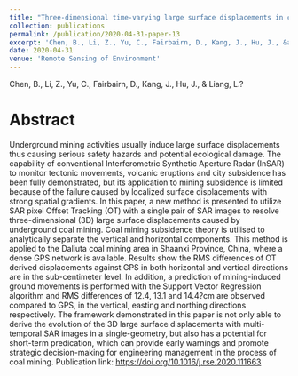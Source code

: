 ```yaml
---
title: "Three-dimensional time-varying large surface displacements in coal exploiting areas revealed through integration of SAR pixel offset measurements and mining subsidence model"
collection: publications
permalink: /publication/2020-04-31-paper-13
excerpt: 'Chen, B., Li, Z., Yu, C., Fairbairn, D., Kang, J., Hu, J., &amp; Liang, L.?'
date: 2020-04-31
venue: 'Remote Sensing of Environment'
---
```

Chen, B., Li, Z., Yu, C., Fairbairn, D., Kang, J., Hu, J., &amp; Liang, L.?

Abstract
=====
Underground mining activities usually induce large surface displacements thus causing serious safety hazards and potential ecological damage. The capability of conventional Interferometric Synthetic Aperture Radar (InSAR) to monitor tectonic movements, volcanic eruptions and city subsidence has been fully demonstrated, but its application to mining subsidence is limited because of the failure caused by localized surface displacements with strong spatial gradients. In this paper, a new method is presented to utilize SAR pixel Offset Tracking (OT) with a single pair of SAR images to resolve three-dimensional (3D) large surface displacements caused by underground coal mining. Coal mining subsidence theory is utilised to analytically separate the vertical and horizontal components. This method is applied to the Daliuta coal mining area in Shaanxi Province, China, where a dense GPS network is available. Results show the RMS differences of OT derived displacements against GPS in both horizontal and vertical directions are in the sub-centimeter level. In addition, a prediction of mining-induced ground movements is performed with the Support Vector Regression algorithm and RMS differences of 12.4, 13.1 and 14.4?cm are observed compared to GPS, in the vertical, easting and northing directions respectively. The framework demonstrated in this paper is not only able to derive the evolution of the 3D large surface displacements with multi-temporal SAR images in a single-geometry, but also has a potential for short-term predication, which can provide early warnings and promote strategic decision-making for engineering management in the process of coal mining.
Publication link: https://doi.org/10.1016/j.rse.2020.111663
